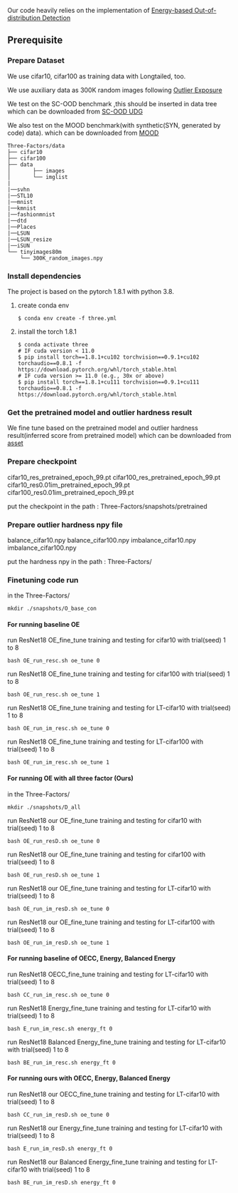 
Our code heavily relies on the implementation of [Energy-based Out-of-distribution Detection](https://github.com/wetliu/energy_ood) 

## Prerequisite

### Prepare Dataset 


We use cifar10, cifar100 as training data with Longtailed, too.

We use auxiliary data as 300K random images following [Outlier Exposure](https://github.com/hendrycks/outlier-exposure)

We test on the SC-OOD benchmark ,this should be inserted in data tree 
which can be downloaded from [SC-OOD UDG](https://github.com/Jingkang50/ICCV21_SCOOD)

We also test on the MOOD benchmark(with synthetic(SYN, generated by code) data). 
which can be downloaded from [MOOD ](https://github.com/deeplearning-wisc/MOOD)

```shell
Three-Factors/data
├── cifar10
├── cifar100
├── data 
│       ├── images
│       └── imglist
|
|──svhn
|──STL10
|──mnist
|──kmnist
|──fashionmnist
|──dtd
|──Places
|──LSUN
|──LSUN_resize
|──iSUN
└── tinyimages80m
    └── 300K_random_images.npy

```


### Install dependencies

The project is based on the pytorch 1.8.1 with python 3.8.

1) create conda env
    ```shell
    $ conda env create -f three.yml
    ```
2) install the torch 1.8.1
    ```shell
    $ conda activate three
    # IF cuda version < 11.0
    $ pip install torch==1.8.1+cu102 torchvision==0.9.1+cu102 torchaudio==0.8.1 -f https://download.pytorch.org/whl/torch_stable.html
    # IF cuda version >= 11.0 (e.g., 30x or above)
    $ pip install torch==1.8.1+cu111 torchvision==0.9.1+cu111 torchaudio==0.8.1 -f https://download.pytorch.org/whl/torch_stable.html
    ```

### Get the pretrained model and outlier hardness result

We fine tune based on the pretrained model and outlier hardness result(inferred score from pretrained model)
which can be downloaded from [asset](https://drive.google.com/drive/folders/1blTWh0mhbSZNYwxq1BIu51ZMTsZUV2Nu?usp=sharing)


### Prepare checkpoint

cifar10_res_pretrained_epoch_99.pt
cifar100_res_pretrained_epoch_99.pt
cifar10_res0.01im_pretrained_epoch_99.pt
cifar100_res0.01im_pretrained_epoch_99.pt

put the checkpoint in the path : Three-Factors/snapshots/pretrained

### Prepare outlier hardness npy file

balance_cifar10.npy
balance_cifar100.npy
imbalance_cifar10.npy
imbalance_cifar100.npy

put the hardness npy in the path : Three-Factors/




### Finetuning code run


in the  Three-Factors/

```train
mkdir ./snapshots/O_base_con
```

#### For running baseline OE 

run ResNet18 OE_fine_tune training and testing for cifar10 with trial(seed) 1 to 8 
```train
bash OE_run_resc.sh oe_tune 0
```

run ResNet18 OE_fine_tune training and testing for cifar100 with trial(seed) 1 to 8 
```train
bash OE_run_resc.sh oe_tune 1
```



run ResNet18 OE_fine_tune training and testing for LT-cifar10 with trial(seed) 1 to 8 
```train
bash OE_run_im_resc.sh oe_tune 0
```

run ResNet18 OE_fine_tune training and testing for LT-cifar100 with trial(seed) 1 to 8 
```train
bash OE_run_im_resc.sh oe_tune 1
```


#### For running OE with all three factor (Ours) 
in the Three-Factors/

```train
mkdir ./snapshots/D_all
```


run ResNet18 our OE_fine_tune  training and testing for cifar10 with trial(seed) 1 to 8 
```train
bash OE_run_resD.sh oe_tune 0
```

run ResNet18 our OE_fine_tune training and testing for cifar100 with trial(seed) 1 to 8 
```train
bash OE_run_resD.sh oe_tune 1
```



run ResNet18 our OE_fine_tune training and testing for LT-cifar10 with trial(seed) 1 to 8 
```train
bash OE_run_im_resD.sh oe_tune 0
```

run ResNet18 our OE_fine_tune training and testing for LT-cifar100 with trial(seed) 1 to 8 
```train
bash OE_run_im_resD.sh oe_tune 1
```


#### For running baseline of OECC, Energy, Balanced Energy 

run ResNet18 OECC_fine_tune training and testing for LT-cifar10 with trial(seed) 1 to 8 
```train
bash CC_run_im_resc.sh oe_tune 0
```

run ResNet18 Energy_fine_tune training and testing for LT-cifar10 with trial(seed) 1 to 8 
```train
bash E_run_im_resc.sh energy_ft 0
```

run ResNet18 Balanced Energy_fine_tune training and testing for LT-cifar10 with trial(seed) 1 to 8 
```train
bash BE_run_im_resc.sh energy_ft 0
```

#### For running ours with OECC, Energy, Balanced Energy 

run ResNet18 our OECC_fine_tune training and testing for LT-cifar10 with trial(seed) 1 to 8 
```train
bash CC_run_im_resD.sh oe_tune 0
```

run ResNet18 our Energy_fine_tune training and testing for LT-cifar10 with trial(seed) 1 to 8 
```train
bash E_run_im_resD.sh energy_ft 0
```

run ResNet18 our Balanced Energy_fine_tune training and testing for LT-cifar10 with trial(seed) 1 to 8 
```train
bash BE_run_im_resD.sh energy_ft 0
```
